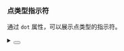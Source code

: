 ### 点类型指示符

通过 `dot` 属性，可以展示点类型的指示符。

<div class="cell-demo vp-raw">
  <yc-spin dot />
</div>

<details>
<summary>
 <button class="code-btn"  >
    <icon-code />
 </button>
</summary>

```vue
<template>
  <yc-spin dot />
</template>
```

</details>
